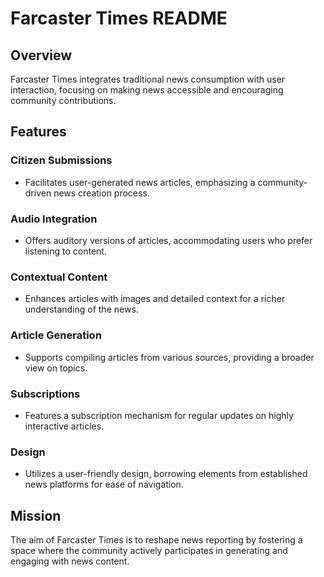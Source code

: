 # Farcaster Times README

## Overview

Farcaster Times integrates traditional news consumption with user interaction, focusing on making news accessible and encouraging community contributions.

## Features

### Citizen Submissions

- Facilitates user-generated news articles, emphasizing a community-driven news creation process.

### Audio Integration

- Offers auditory versions of articles, accommodating users who prefer listening to content.

### Contextual Content

- Enhances articles with images and detailed context for a richer understanding of the news.

### Article Generation

- Supports compiling articles from various sources, providing a broader view on topics.

### Subscriptions

- Features a subscription mechanism for regular updates on highly interactive articles.

### Design

- Utilizes a user-friendly design, borrowing elements from established news platforms for ease of navigation.

## Mission

The aim of Farcaster Times is to reshape news reporting by fostering a space where the community actively participates in generating and engaging with news content.
